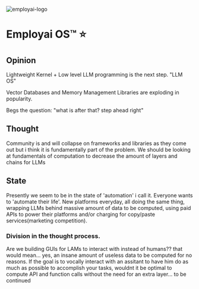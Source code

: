 
![employai-logo](https://github.com/Jepse/Employai/assets/35108098/a71a4a34-c320-4c0d-a856-a7383d12c9a0)

# Employai OS™ ⭐

## Opinion

Lightweight Kernel + Low level LLM programming is the next step. "LLM OS"

Vector Databases and Memory Management Libraries are exploding in popularity.

Begs the question: "what is after that? step ahead right" 

## Thought

Community is and will collapse on frameworks and libraries as they come out but i think it is fundamentally part of the problem.
We should be looking at fundamentals of computation to decrease the amount of layers and chains for LLMs

## State

Presently we seem to be in the state of 'automation' i call it. Everyone wants to 'automate their life'.
New platforms everyday, all doing the same thing, wrapping LLMs behind massive amount of data to be computed,
using paid APIs to power their platforms and/or charging for copy/paste services(marketing competition).

### Division in the thought process.

Are we building GUIs for LAMs to interact with instead of humans??
that would mean... yes, an insane amount of useless data to be computed for no reasons.
If the goal is to vocally interact with an assitant to have him do as much as possible to accomplish your tasks,
wouldnt it be optimal to compute API and function calls without the need for an extra layer... to be continued
